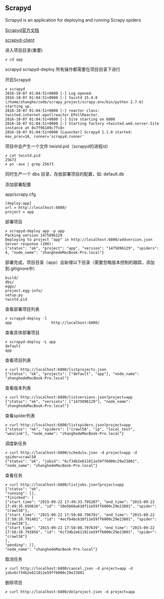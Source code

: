 ## Scrapyd

Scrapyd is an application for deploying and running Scrapy spiders

[Scrapyd官方文档](http://scrapyd.readthedocs.org/en/latest/)

[scrapyd-client](https://github.com/scrapy/scrapyd-client)

进入项目目录(重要)
```
✗ cd app
```
scrapyd scrapyd-deploy 所有操作都需要在项目目录下进行

开启Scrapyd
```
✗ scrapyd
2016-10-07 01:04:51+0800 [-] Log opened.
2016-10-07 01:04:51+0800 [-] twistd 15.4.0 (/home/zhanghe/code/scrapy_project/scrapy.env/bin/python 2.7.6) starting up.
2016-10-07 01:04:51+0800 [-] reactor class: twisted.internet.epollreactor.EPollReactor.
2016-10-07 01:04:51+0800 [-] Site starting on 6800
2016-10-07 01:04:51+0800 [-] Starting factory <twisted.web.server.Site instance at 0x7f96189c7fc8>
2016-10-07 01:04:51+0800 [Launcher] Scrapyd 1.1.0 started: max_proc=16, runner='scrapyd.runner'
```

项目中会产生一个文件 twistd.pid（scrapyd的进程id）
```
✗ cat twistd.pid
25673
✗ ps -aux | grep 25673
```
同时生产一个 dbs 目录，存放部署项目的配置，如: default.db


添加部署配置

app/scrapy.cfg
```
[deploy:app]
url = http://localhost:6800/
project = app
```

部署项目
```
✗ scrapyd-deploy app -p app
Packing version 1475896129
Deploying to project "app" in http://localhost:6800/addversion.json
Server response (200):
{"status": "ok", "project": "app", "version": "1475896129", "spiders": 4, "node_name": "zhanghedeMacBook-Pro.local"}
```

部署完成，项目目录（app）会新增以下目录（需要忽略版本控制的跟踪，添加到.gitignore中）
```
build/
dbs/
eggs/
project.egg-info/
setup.py
twistd.pid
```

查看部署项目列表
```
✗ scrapyd-deploy -l
app                  http://localhost:6800/
```

查看具体部署项目
```
✗ scrapyd-deploy -L app
default
app
```

查看项目列表
```
✗ curl http://localhost:6800/listprojects.json
{"status": "ok", "projects": ["default", "app"], "node_name": "zhanghedeMacBook-Pro.local"}
```

查看版本列表
```
✗ curl http://localhost:6800/listversions.json?project=app
{"status": "ok", "versions": ["1475896129"], "node_name": "zhanghedeMacBook-Pro.local"}
```

查看spider列表
```
✗ curl http://localhost:6800/listspiders.json?project=app
{"status": "ok", "spiders": ["crawl58", "ip", "local_test", "wealink"], "node_name": "zhanghedeMacBook-Pro.local"}
```

调度新任务
```
✗ curl http://localhost:6800/schedule.json -d project=app -d spider=crawl58
{"status": "ok", "jobid": "6cf34b2e611011e59ff6000c29e23801", "node_name": "zhanghedeMacBook-Pro.local"}
```

查看任务
```
✗ curl http://localhost:6800/listjobs.json?project=app
{"status": "ok",
"running": [],
"finished": [
{"start_time": "2015-09-22 17:49:33.795207", "end_time": "2015-09-22 17:49:35.650616", "id": "38e5b66a610f11e59ff6000c29e23801", "spider": "crawl58"},
{"start_time": "2015-09-22 17:50:08.796791", "end_time": "2015-09-22 17:50:10.791481", "id": "4ecfb4bc610f11e59ff6000c29e23801", "spider": "crawl58"},
{"start_time": "2015-09-22 17:58:08.797639", "end_time": "2015-09-22 17:58:10.793856", "id": "6cf34b2e611011e59ff6000c29e23801", "spider": "crawl58"}
],
"pending": [],
"node_name": "zhanghedeMacBook-Pro.local"}
```

取消任务
```
✗ curl http://localhost:6800/cancel.json -d project=app -d job=6cf34b2e611011e59ff6000c29e23801
```

删除项目
```
✗ curl http://localhost:6800/delproject.json -d project=app
```
